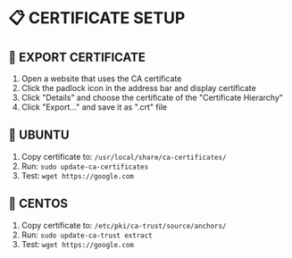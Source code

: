 # :clipboard: CERTIFICATE SETUP

## :pushpin: EXPORT CERTIFICATE

1. Open a website that uses the CA certificate
2. Click the padlock icon in the address bar and display certificate
3. Click "Details" and choose the certificate of the "Certificate Hierarchy"
4. Click "Export..." and save it as ".crt" file

## :pushpin: UBUNTU

1. Copy certificate to: `/usr/local/share/ca-certificates/`
2. Run: `sudo update-ca-certificates`
3. Test: `wget https://google.com`

## :pushpin: CENTOS

1. Copy certificate to: `/etc/pki/ca-trust/source/anchors/`
2. Run: `sudo update-ca-trust extract`
3. Test: `wget https://google.com`
